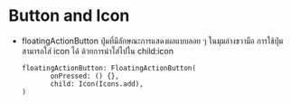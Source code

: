 # Button and Icon
 - floatingActionButton ปุ่มที่มีลักษณะการแสดงผลแบบลอย ๆ ในมุมล่างขวามือ การใช้ปุ่มสามารถใส่ icon ได้ ด้วยการนำใส่ไปใน child:icon
   ```
   floatingActionButton: FloatingActionButton(
          onPressed: () {},
          child: Icon(Icons.add),
   )
   ```

